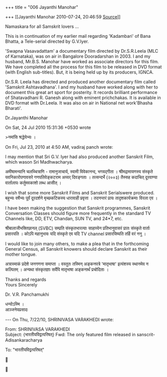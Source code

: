 +++
title = "006 Jayanthi Manohar"

+++
[[Jayanthi Manohar	2010-07-24, 20:46:59 [Source](https://groups.google.com/g/bvparishat/c/ybwL3cFsmcc)]]



Namaskara for all Samskrit lovers ...  
  
This is in continuation of my earlier mail regarding 'Kadambari' of Bana Bhatta, a Tele-serial directed by G.V.Iyer.  
  
'Swapna Vasavadattam' a documentary film directed by Dr.S.R.Leela (MLC of Karnataka), was on air in Bangalore Dooradarshan in 2003. I and my husband, Mr.B.S. Manohar have worked as associate directors for this film. We have completed all the process for this film to be released in DVD format (with English sub-titles). But, it is being held up by its producers, IGNCA.  
  
Dr.S.R. Leela has directed and produced another documentary film called 'Samskrit Ashtavadhana'. I and my husband have worked along with her to document this great art sport for posterity. It records brilliant performance of Shatavadhani R. Ganesh along with eminent prichchakas. It is available in DVD format with Dr.Leela. It was also on air in National net work'Bhasha Bharati'.  
  
Dr.Jayanthi Manohar

  
  
  
  
On Sat, 24 Jul 2010 15:31:36 +0530 wrote  

\>नमांसि श्रद्धेयेभ्यः ।  
  

On Fri, Jul 23, 2010 at 4:50 AM, vadiraj panch wrote:  
  
  
  
  
  
  
  
  
I may mention that Sri G.V. Iyer had also produced another Sanskrit Film, which wason Sri Madhwacharya.  
  
अमीषामन्यानि चलच्चित्राणि - रामानुजाचार्य, स्वामी विवेकानन्द, भगवद्गीता । श्रीमद्रामायणस्य संस्कृते यवनिकारोपणावसरे गणपतिवेङ्कटराम अय्यर् दिवङ्गताः । तत्सन्दर्भे (२००३) तैस्सह कदाचित् दूरवाण्या वार्तालापः कर्तुमवकाशो लब्ध आसीत् ।  
  
  
  
  
  
  
  
I wish that some more Sanskrit Films and Sanskrit Serialswere produced.  
बहुभ्यः वर्षेभ्यः पूर्वं दूरदर्शने मृच्छकटिकस्य धारावाही प्रवृत्ता । तदनन्तरं प्रायः तादृशकार्यक्रमाः विरला एव ।  
  
  
  
  
  
  
I have been making the suggestion that Sanskrit programmes, Sanskrit Conversation Classes should figure more frequently in the standard TV Channels like, DD, ETV, Chandan, SUN TV, and 24\*7, etc.  
  
  
  
श्रीबालाजीभक्तिछानल् (SVBC) सम्प्रति संस्कृतभारत्याः साहाय्येन प्रतिभानुवासरं प्रातः संस्कृते वार्ताः प्रसारयति । कोऽपि महानुभावः यदि संस्कृते एव यदि TV channel प्रसारयिष्यति तर्हि वरं ननु ।  
  
  
  
  
  
I would like to join many others, to make a plea that in the forthcoming General Census, all Sanskrit knowers should declare Sanskrit as their mother tongue.  
  
  
  
  
अत्रास्माकं प्रदेशे जनगणना समाप्ता । वस्तुतः तस्मिन् अङ्कनपत्रे 'मातृभाषा' इत्यंशस्य स्थानमेव न कल्पितम् । अन्यथा संस्कृतज्ञाः सर्वेपि मातृभाषा अङ्कनार्थं प्रचोदिताः ।  
  
  
  
  
  
  
  
Thanks and regards  
Yours Sincerely  
  
  
  
  
Dr. V.R. Panchamukhi  
  
धन्योऽस्मि ।  
आञ्जनेयप्रसादः  
  
  
  
  
  
  
  

--- On Thu, 7/22/10, SHRINIVASA VARAKHEDI wrote:

  
  
  
  
From: SHRINIVASA VARAKHEDI   
Subject: {भारतीयविद्वत्परिषत्} Fwd: The only featured film released in sanscrit-Adisankaracharya  
  
  
  
  
To: "भारतीयविद्वत्परिषत्"   





